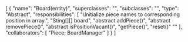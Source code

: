 [
  {
    "name": "Board(entity)",
    "superclasses": "",
    "subclasses": "",
    "type": "Abstract",
    "responsibilities": [
      "\\Initialize piece names to corresponding position in array.",
      "Sting[][] board",
      "abstract addPiece()",
      "abstract removePiece()",
      "abstract isPositionVacant()",
      "getPiece()",
      "reset()"
      ""
    ],
    "collaborators": [
      "Piece; BoardManager"
    ]
  }
]